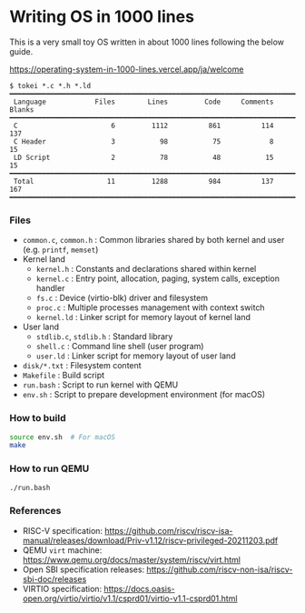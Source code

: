 Writing OS in 1000 lines
========================

This is a very small toy OS written in about 1000 lines following the below guide.

https://operating-system-in-1000-lines.vercel.app/ja/welcome

```console
$ tokei *.c *.h *.ld
━━━━━━━━━━━━━━━━━━━━━━━━━━━━━━━━━━━━━━━━━━━━━━━━━━━━━━━━━━━━━━━━━━━━━━━━━━━━━━━
 Language            Files        Lines         Code     Comments       Blanks
━━━━━━━━━━━━━━━━━━━━━━━━━━━━━━━━━━━━━━━━━━━━━━━━━━━━━━━━━━━━━━━━━━━━━━━━━━━━━━━
 C                       6         1112          861          114          137
 C Header                3           98           75            8           15
 LD Script               2           78           48           15           15
━━━━━━━━━━━━━━━━━━━━━━━━━━━━━━━━━━━━━━━━━━━━━━━━━━━━━━━━━━━━━━━━━━━━━━━━━━━━━━━
 Total                  11         1288          984          137          167
━━━━━━━━━━━━━━━━━━━━━━━━━━━━━━━━━━━━━━━━━━━━━━━━━━━━━━━━━━━━━━━━━━━━━━━━━━━━━━━
```

### Files

- `common.c`, `common.h` : Common libraries shared by both kernel and user (e.g. `printf`, `memset`)
- Kernel land
  - `kernel.h` : Constants and declarations shared within kernel
  - `kernel.c` : Entry point, allocation, paging, system calls, exception handler
  - `fs.c` : Device (virtio-blk) driver and filesystem
  - `proc.c` : Multiple processes management with context switch
  - `kernel.ld` : Linker script for memory layout of kernel land
- User land
  - `stdlib.c`, `stdlib.h` : Standard library
  - `shell.c` : Command line shell (user program)
  - `user.ld` : Linker script for memory layout of user land
- `disk/*.txt` : Filesystem content
- `Makefile` : Build script
- `run.bash` : Script to run kernel with QEMU
- `env.sh` : Script to prepare development environment (for macOS)

### How to build

```sh
source env.sh  # For macOS
make
```

### How to run QEMU

```sh
./run.bash
```

### References

- RISC-V specification: https://github.com/riscv/riscv-isa-manual/releases/download/Priv-v1.12/riscv-privileged-20211203.pdf
- QEMU `virt` machine: https://www.qemu.org/docs/master/system/riscv/virt.html
- Open SBI specification releases: https://github.com/riscv-non-isa/riscv-sbi-doc/releases
- VIRTIO specification: https://docs.oasis-open.org/virtio/virtio/v1.1/csprd01/virtio-v1.1-csprd01.html
